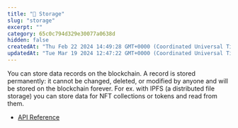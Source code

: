 ```yaml
---
title: "💾 Storage"
slug: "storage"
excerpt: ""
category: 65c0c794d329e30077a0638d
hidden: false
createdAt: "Thu Feb 22 2024 14:49:28 GMT+0000 (Coordinated Universal Time)"
updatedAt: "Tue Mar 19 2024 12:47:22 GMT+0000 (Coordinated Universal Time)"
---
```

You can store data records on the blockchain. A record is stored permanently: it cannot be changed, deleted, or modified by anyone and will be stored on the blockchain forever. For ex. with IPFS (a distributed file storage) you can store data for NFT collections or tokens and read from them.

- [API Reference](/reference/storelog)
